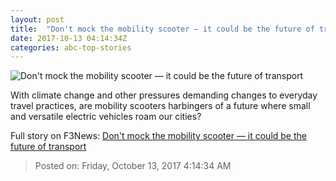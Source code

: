 ```yaml
---
layout: post
title:  "Don't mock the mobility scooter — it could be the future of transport"
date: 2017-10-13 04:14:34Z
categories: abc-top-stories
---
```


![Don't mock the mobility scooter — it could be the future of transport](http://www.abc.net.au/news/image/9047614-1x1-700x700.jpg)

With climate change and other pressures demanding changes to everyday travel practices, are mobility scooters harbingers of a future where small and versatile electric vehicles roam our cities?


Full story on F3News: [Don't mock the mobility scooter — it could be the future of transport](http://www.f3nws.com/n/vpsvRE)

> Posted on: Friday, October 13, 2017 4:14:34 AM
